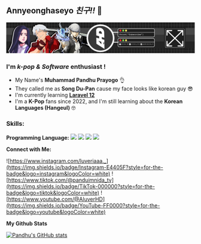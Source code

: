 ## Annyeonghaseyo _친구!!_ 👋

![PandhuPrayogo](img/banner.jpg)

### I'm _k-pop & Software_ enthusiast !

- My Name's **Muhammad Pandhu Prayogo** 👌
- They called me as **Song Du-Pan** cause my face looks like korean guy 😎
- I'm currently learning [**Laravel 12**]([https://www.codeigniter.com/](https://laravel.com/))
- I'm a **K-Pop** fans since 2022, and I'm still learning about the **Korean Languages (Hangeul)** 🤓

### Skills:

**Programming Language:**
<img src="https://img.shields.io/badge/Python-FFD43B?style=for-the-badge&logo=python&logoColor=blue" /> <img src="https://img.shields.io/badge/HTML5-E34F26?style=for-the-badge&logo=html5&logoColor=white"/> <img src="https://img.shields.io/badge/CSS3-1572B6?style=for-the-badge&logo=css3&logoColor=white"/> <img src="https://img.shields.io/badge/JavaScript-323330?style=for-the-badge&logo=javascript&logoColor=F7DF1E" />

**Connect with Me:**

![https://www.instagram.com/luveriaaa._](https://img.shields.io/badge/Instagram-E4405F?style=for-the-badge&logo=instagram&logoColor=white) ![https://www.tiktok.com/@panduimnida_tv](https://img.shields.io/badge/TikTok-000000?style=for-the-badge&logo=tiktok&logoColor=white) ![https://www.youtube.com/@AluverHD](https://img.shields.io/badge/YouTube-FF0000?style=for-the-badge&logo=youtube&logoColor=white)

**My Github Stats**

[![Pandhu's GitHub stats](https://github-readme-stats.vercel.app/api?username=PandhuPrayogo)](https://github.com/anuraghazra/github-readme-stats)

